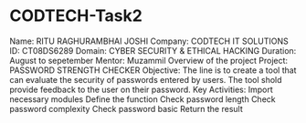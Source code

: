 # CODTECH-Task2

Name: RITU RAGHURAMBHAI JOSHI
Company: CODTECH IT SOLUTIONS
ID: CT08DS6289
Domain: CYBER SECURITY & ETHICAL HACKING
Duration: August to sepetember
Mentor: Muzammil
Overview of the project 
Project: PASSWORD STRENGTH CHECKER 
Objective: The line is to create a tool that can evaluate the security of passwords entered by users.
           The tool shold provide feedback to the user on their password.
Key Activities:  Import necessary modules
                 Define the function
                 Check password length
                 Check password complexity
                 Check password basic 
                 Return the result
          
